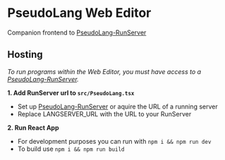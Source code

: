 # PseudoLang Web Editor
Companion frontend to [PseudoLang-RunServer](https://github.com/PseudoLang-Software-Foundation/PseudoLang-RunServer)

## Hosting
*To run programs within the Web Editor, you must have access to a [PseudoLang-RunServer](https://github.com/PseudoLang-Software-Foundation/PseudoLang-RunServer).*

**1. Add RunServer url to ``src/PseudoLang.tsx``**
- Set up [PseudoLang-RunServer](https://github.com/PseudoLang-Software-Foundation/PseudoLang-RunServer) or aquire the URL of a running server
- Replace LANGSERVER_URL with the URL to your RunServer
  
**2. Run React App**
- For development purposes you can run with ``npm i && npm run dev``
- To build use ``npm i && npm run build``
